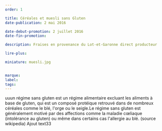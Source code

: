 ```yaml
---
order: 1

title: Céréales et muesli sans Gluten
date-publication: 2 mai 2016

date-debut-promotion: 2 juillet 2016
date-fin-promotion: 

description: Fraises en provenance du Lot-et-Garonne direct producteur

lire-plus: 

miniature: muesli.jpg
 

marque:
label: 
tags:
---
```

<!--fin-excerpt-->
<!-- ******************************** -->
<!-- **** début contenu détaillé **** -->

uuun régime sans gluten est un régime alimentaire excluant les aliments à base de gluten, qui est un composé protéique retrouvé dans de nombreux céréales comme le blé, l'orge ou le seigle.Le régime sans gluten est généralement motivé par des affections comme la maladie cœliaque (intolérance au gluten) ou même dans certains cas l'allergie au blé. 
(source wikipedia)
Ajout text33

<!-- **** fin contenu détaillé **** -->
<!-- ****************************** -->